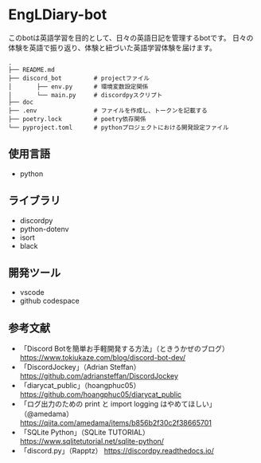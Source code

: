 # EngLDiary-bot
このbotは英語学習を目的として、日々の英語日記を管理するbotです。
日々の体験を英語で振り返り、体験と紐づいた英語学習体験を届けます。

```text
.
├── README.md
├── discord_bot         # projectファイル
│       ├── env.py      # 環境変数設定関係
│       └── main.py     # discordpyスクリプト
├── doc
├── .env                # ファイルを作成し、トークンを記載する
├── poetry.lock         # poetry依存関係
└── pyproject.toml      # pythonプロジェクトにおける開発設定ファイル
```

## 使用言語
- python

## ライブラリ
- discordpy
- python-dotenv
- isort
- black

## 開発ツール
- vscode
- github codespace

## 参考文献
- 「Discord Botを簡単お手軽開発する方法」（ときうかぜのブログ）
    https://www.tokiukaze.com/blog/discord-bot-dev/
- 「DiscordJockey」（Adrian Steffan）
    https://github.com/adriansteffan/DiscordJockey
- 「diarycat_public」（hoangphuc05）
    https://github.com/hoangphuc05/diarycat_public
- 「ログ出力のための print と import logging はやめてほしい」（@amedama）
    https://qiita.com/amedama/items/b856b2f30c2f38665701
- 「SQLite Python」（SQLite TUTORIAL）
    https://www.sqlitetutorial.net/sqlite-python/
- 「discord.py」（Rapptz）
    https://discordpy.readthedocs.io/
    

